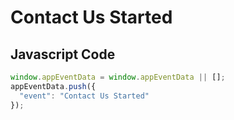 # Contact Us Started

### 

## Javascript Code
```js
window.appEventData = window.appEventData || [];
appEventData.push({
  "event": "Contact Us Started"
});
```








